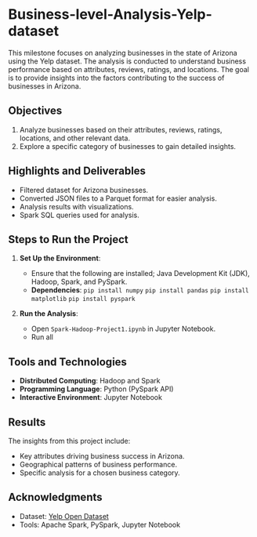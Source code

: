 # Business-level-Analysis-Yelp-dataset
This milestone focuses on analyzing businesses in the state of Arizona using the Yelp dataset. The analysis is conducted to understand business performance based on attributes, reviews, ratings, and locations. The goal is to provide insights into the factors contributing to the success of businesses in Arizona.

## Objectives
1. Analyze businesses based on their attributes, reviews, ratings, locations, and other relevant data.
3. Explore a specific category of businesses to gain detailed insights.

## Highlights and Deliverables
- Filtered dataset for Arizona businesses.
- Converted JSON files to a Parquet format for easier analysis.
- Analysis results with visualizations.
- Spark SQL queries used for analysis.

## Steps to Run the Project
1. **Set Up the Environment**:
   - Ensure that the following are installed; Java Development Kit (JDK), Hadoop, Spark, and PySpark.
   - **Dependencies**:
        `pip install numpy`
        `pip install pandas`
        `pip install matplotlib`
        `pip install pyspark` 

2. **Run the Analysis**:
   - Open `Spark-Hadoop-Project1.ipynb` in Jupyter Notebook.
   - Run all


## Tools and Technologies
- **Distributed Computing**: Hadoop and Spark
- **Programming Language**: Python (PySpark API)
- **Interactive Environment**: Jupyter Notebook

## Results
The insights from this project include:
- Key attributes driving business success in Arizona.
- Geographical patterns of business performance.
- Specific analysis for a chosen business category.

## Acknowledgments
- Dataset: [Yelp Open Dataset](https://www.yelp.com/dataset/documentation/main)
- Tools: Apache Spark, PySpark, Jupyter Notebook
